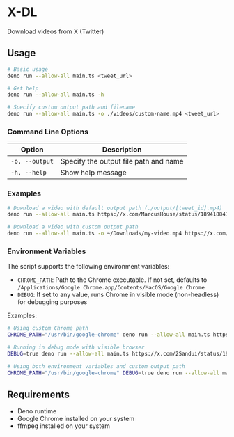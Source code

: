 # X-DL

Download videos from X (Twitter)

## Usage

```bash
# Basic usage
deno run --allow-all main.ts <tweet_url>

# Get help
deno run --allow-all main.ts -h

# Specify custom output path and filename
deno run --allow-all main.ts -o ./videos/custom-name.mp4 <tweet_url>
```

### Command Line Options

| Option         | Description                           |
| -------------- | ------------------------------------- |
| `-o, --output` | Specify the output file path and name |
| `-h, --help`   | Show help message                     |

### Examples

```bash
# Download a video with default output path (./output/[tweet_id].mp4)
deno run --allow-all main.ts https://x.com/MarcusHouse/status/1894188415442145507

# Download a video with custom output path
deno run --allow-all main.ts -o ~/Downloads/my-video.mp4 https://x.com/MarcusHouse/status/1894188415442145507
```

### Environment Variables

The script supports the following environment variables:

- `CHROME_PATH`: Path to the Chrome executable. If not set, defaults to `/Applications/Google Chrome.app/Contents/MacOS/Google Chrome`
- `DEBUG`: If set to any value, runs Chrome in visible mode (non-headless) for debugging purposes

Examples:

```bash
# Using custom Chrome path
CHROME_PATH="/usr/bin/google-chrome" deno run --allow-all main.ts https://x.com/2Sandui/status/1849249560096584095

# Running in debug mode with visible browser
DEBUG=true deno run --allow-all main.ts https://x.com/2Sandui/status/1849249560096584095

# Using both environment variables and custom output path
CHROME_PATH="/usr/bin/google-chrome" DEBUG=true deno run --allow-all main.ts -o ./videos/debug-video.mp4 https://x.com/2Sandui/status/1849249560096584095
```

## Requirements

- Deno runtime
- Google Chrome installed on your system
- ffmpeg installed on your system
